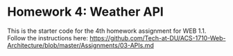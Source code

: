 # Homework 4: Weather API

This is the starter code for the 4th homework assignment for WEB 1.1. Follow the instructions here: https://github.com/Tech-at-DU/ACS-1710-Web-Architecture/blob/master/Assignments/03-APIs.md
